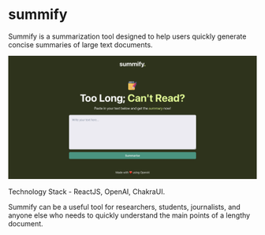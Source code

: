 # summify
Summify is a summarization tool designed to help users quickly generate concise summaries of large text documents.

![ScreenShot](src/assets/screenshot.png)

Technology Stack - ReactJS, OpenAI, ChakraUI.

Summify can be a useful tool for researchers, students, journalists, and anyone else who needs to quickly understand the main points of a lengthy document.
